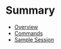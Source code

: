 # Summary

* [Overview](gitbook/overview.md)
* [Commands](gitbook/commands.md)
* [Sample Session](gitbook/sample-session.md)
